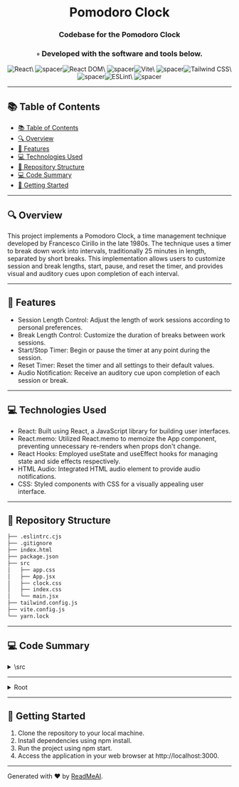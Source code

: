 
  <div align="center">
  <h1 align="center">Pomodoro Clock</h1>
  <h3>Codebase for the Pomodoro Clock</h3>
  <h3>◦ Developed with the software and tools below.</h3>
  <p align="center"><img src="https://img.shields.io/badge/-React-004E89?logo=React&style=flat" alt='React\' />
<img src="https://via.placeholder.com/1/0000/00000000" alt="spacer" /><img src="https://img.shields.io/badge/-React%20DOM-004E89?logo=React%20DOM&style=flat" alt='React DOM\' />
<img src="https://via.placeholder.com/1/0000/00000000" alt="spacer" /><img src="https://img.shields.io/badge/-Vite-004E89?logo=Vite&style=flat" alt='Vite\' />
<img src="https://via.placeholder.com/1/0000/00000000" alt="spacer" /><img src="https://img.shields.io/badge/-Tailwind%20CSS-004E89?logo=Tailwind%20CSS&style=flat" alt='Tailwind CSS\' />
<img src="https://via.placeholder.com/1/0000/00000000" alt="spacer" /><img src="https://img.shields.io/badge/-ESLint-004E89?logo=ESLint&style=flat" alt='ESLint\' />
<img src="https://via.placeholder.com/1/0000/00000000" alt="spacer" />
  </p>
  </div>
  
  ---
  ## 📚 Table of Contents
  - [📚 Table of Contents](#-table-of-contents)
  - [🔍 Overview](#-overview)
  - [🌟 Features](#-features)
  - [💻 Technologies Used](#-techologies)
  - [📁 Repository Structure](#-repository-structure)
  - [💻 Code Summary](#-code-summary)
  - [🚀 Getting Started](#-getting-started)
  
  ---
  
  
  ## 🔍 Overview

 This project implements a Pomodoro Clock, a time management technique developed by Francesco Cirillo in the late 1980s. The technique uses a timer to break down work into intervals, traditionally 25 minutes in length, separated by short breaks. This implementation allows users to customize session and break lengths, start, pause, and reset the timer, and provides visual and auditory cues upon completion of each interval.

---

## 🌟 Features

- Session Length Control: Adjust the length of work sessions according to personal preferences.
- Break Length Control: Customize the duration of breaks between work sessions.
- Start/Stop Timer: Begin or pause the timer at any point during the session.
- Reset Timer: Reset the timer and all settings to their default values.
- Audio Notification: Receive an auditory cue upon completion of each session or break.

---

## 💻 Technologies Used

- React: Built using React, a JavaScript library for building user interfaces.
- React.memo: Utilized React.memo to memoize the App component, preventing unnecessary re-renders when props don't change.
- React Hooks: Employed useState and useEffect hooks for managing state and side effects respectively.
- HTML Audio: Integrated HTML audio element to provide audio notifications.
- CSS: Styled components with CSS for a visually appealing user interface.

---

## 📁 Repository Structure

```sh
├── .eslintrc.cjs
├── .gitignore
├── index.html
├── package.json
├── src
│   ├── app.css
│   ├── App.jsx
│   ├── clock.css
│   ├── index.css
│   └── main.jsx
├── tailwind.config.js
├── vite.config.js
└── yarn.lock

```

---

## 💻 Code Summary

<details><summary>\src</summary>

| File | Summary |
| ---- | ------- |
| App.jsx |  The code defines a React component called App that renders a Pomodoro timer with break and session length settings, a countdown timer, and buttons to start, stop, reset, and toggle the play/pause state. |
| main.jsx |  The code imports React, ReactDOM, and App from various modules and renders the App component in the root element of the document. |

</details>

---

<details><summary>Root</summary>

| File | Summary |
| ---- | ------- |
| tailwind.config.js |  The code defines a Tailwind CSS configuration file, which specifies the content to be processed (HTML and JavaScript files in the src directory), the theme (no customizations), and the plugins (none). |
| vite.config.js |  The code defines a Vite configuration file that sets up a React project with the `@vitejs/plugin-react-swc` plugin and specifies the base URL for the project as '/pomodoro-clock/'. |

</details>

---

## 🚀 Getting Started
1.  Clone the repository to your local machine.
2. Install dependencies using npm install.
3. Run the project using npm start.
4. Access the application in your web browser at http://localhost:3000.

---

Generated with ❤️ by [ReadMeAI](https://www.readmeai.co/).
